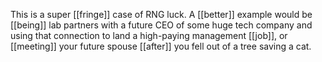 This is a super [[fringe]] case of RNG luck. A [[better]] example would be [[being]] lab partners with a future CEO of some huge tech company and using that connection to land a high-paying management [[job]], or [[meeting]] your future spouse [[after]] you fell out of a tree saving a cat.

